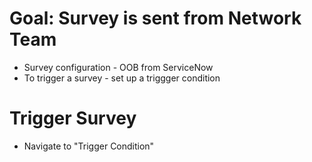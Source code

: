 # Goal: Survey is sent from Network Team
- Survey configuration - OOB from ServiceNow
- To trigger a survey - set up a triggger condition

# Trigger Survey
- Navigate to "Trigger Condition" 
